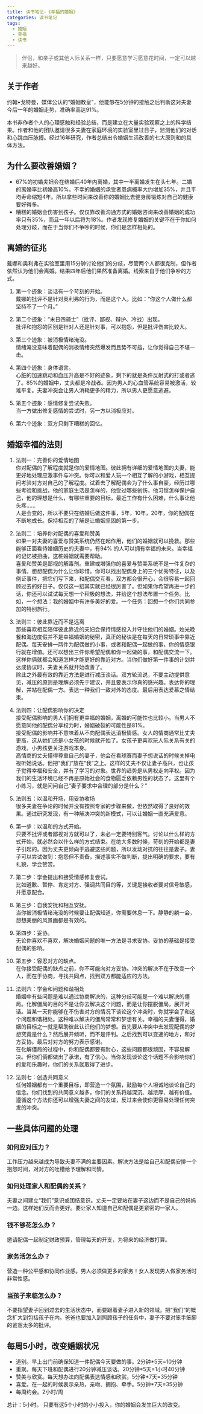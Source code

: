 ```yaml
---
title: 读书笔记-《幸福的婚姻》
categories: 读书笔记
tags:
  - 婚姻
  - 幸福
  - 读书
---
```

<blockquote class="blockquote-center">伴侣，和亲子或其他人际关系一样，只要愿意学习愿意花时间，一定可以越来越好。</blockquote>

<!--more-->

## 关于作者

约翰•戈特曼，媒体公认的“婚姻教皇”，他能够在5分钟的接触之后判断这对夫妻今后一年的婚姻走势，准确率高达91%。

本书非作者个人的心理感触和经验总结，而是建立在大量实验观察之上的科学结果。作者和他的团队邀请很多夫妻在家庭环境的实验室里过日子，监测他们的对话和心跳血压脉搏。经过16年研究，作者总结出令婚姻生活改善的七大原则和的具体方法。

## 为什么要改善婚姻？

- 67%的初婚夫妇会在结婚后40年内离婚，其中一半离婚发生在头七年。二婚的离婚率比初婚高10%。不幸的婚姻的承受者患病概率大约增加35%，并且平均寿命缩短4年。所以拿些时间来改善你的婚姻比去健身房锻炼对自己的健康要好得多。
- 糟糕的婚姻会伤害到孩子。仅仅靠改善沟通方式的婚姻咨询来改善婚姻的成功率只有35%，而且一年以后将为18%。作者发现修复婚姻的关键不在于你如何处理分歧，而在于当你们不争吵的时候，你们是怎样相处的。

## 离婚的征兆

戴娜和奥利弗在实验室里用15分钟讨论他们的分歧，尽管两个人都很克制，但作者依然认为他们会离婚。结果四年后他们果然准备离婚。线索来自于他们争吵的方式。

1. 第一个迹象：谈话有一个苛刻的开始。  
 戴娜的批评不是针对奥利弗的行为，而是这个人。比如：“你这个人做什么都坚持不了一个月。”

2. 第二个迹象：“末日四骑士”（批评、鄙视、辩护、冷战）出现。  
 批评和抱怨的区别是针对人还是针对事，可以抱怨，但是批评伤害比较大。

3. 第三个迹象：被消极情绪淹没。  
 情绪淹没意味着配偶的消极情绪突然爆发而且势不可挡，让你觉得自己不堪一击。

4. 第四个迹象：身体语言。  
 心脏的加速跳动和血压升高是不好的迹象，剩下的就是条件反射式的打或者逃了。85%的婚姻中，丈夫都是冷战者。因为男人的心血管系统容易被激活，较难平复。夫妻冲突会让男人消耗更多的精力，所以男人更愿意逃避。

5. 第五个迹象：感情修复尝试失败。  
 当一方做出修复感情的尝试时，另一方以消极应对。

6. 第六个迹象：双方只剩下糟糕的回忆。

## 婚姻幸福的法则

1. 法则一：完善你的爱情地图  
你对配偶的了解程度就是你的爱情地图。彼此拥有详细的爱情地图的夫妻，能更好地处理应激事件与冲突。你可以和爱人玩一个相互了解的小游戏，相互提问考验对方对自己的了解程度。试着去了解配偶会为了什么事自豪，经历过哪些考验和挑战，他的家庭生活是怎样的，他受过哪些创伤，他习惯怎样保护自己，他的理想是什么，有哪些重要的目标，最近工作有什么困难，什么事让他头疼……  
人是会变的，所以不要只在结婚后做这件事，5年，10年，20年，你的配偶在不断地成长。保持相互的了解是让婚姻坚固的第一步。

2. 法则二：培养你对配偶的喜爱和赞美  
如果一对夫妻的喜爱与赞美系统仍然在起作用，他们的婚姻就可以挽救。那些能够正面看待婚姻历史的夫妻中，有94% 的人可以拥有幸福的未来。当幸福的记忆被扭曲，这桩婚姻就需要帮助。  
喜爱和赞美是鄙视的解毒剂。重建或增强你的喜爱与赞美系统不是一件复杂的事情。想想配偶为什么让你珍惜。你可以找出配偶身上的三个优秀特征，以及例证事件，把它们写下来，和配偶交互看。双方都会很开心，会很容易一起回顾过去的好日子。仅仅这一招其实就已经很厉害了。但如果你希望再进一步的话，你还可以试试每天想一个积极的想法，并给这个想法布置一个任务。比如，一个想法：我的婚姻中有许多美好的爱。一个任务：回想一个你们共同参加的特别旅行。

3. 法则三：彼此靠近而不是远离  
那些喜欢相互陪伴彼此靠近的夫妇会保持情感投入并守住他们的婚姻。烛光晚餐和海边度假并不是幸福婚姻的秘密，真正的秘诀是在每天的日常琐事中靠近配偶。每天安排一两件为配偶做的小事，或者和配偶一起做的事，你的情感银行就在增值。还可以想出三件你希望配偶和你一起做的事，和配偶交流一下。这样你俩就都会知道怎样才能更好的靠近对方。当你们做好第一件事的计划并达成协议时，夫妻关系就开始改善了。  
除此之外最有效的靠近方法是进行减压谈话。双方轮流说，不要主动提供意见，减压的原则是理解必须先于建议，并且要表示你真的感兴趣。表达你的理解，并站在配偶一方。表达一种我们一致对外的态度。最后用表达爱慕之情结束。

4. 法则四：让配偶影响你的决定  
接受配偶影响的男人们拥有更幸福的婚姻，离婚的可能性也比较小。当男人不愿意同他的配偶分享权力时，婚姻破裂的可能性是81%。  
接受配偶的影响并不意味着从不向配偶表达消极情感。女人的情商通常比丈夫更高，这从她们还是小女孩的时候就开始了。女孩子更喜欢玩人际关系有关的游戏，小男孩更关注游戏本身。  
高情商的丈夫懂得尊重自己的妻子，他会在看球赛而妻子想说话的时候关掉电视听她说话。他把“我们”放在“我”之上。这样的丈夫不仅让妻子高兴，也让孩子觉得幸福和安全，并有了学习的对象。世界的趋势是从男权走向平权。因为我们的生活环境已经不再是原始社会的食物匮乏依赖男性的状态了。这里有个小练习，就是问问自己“妻子要求中合理的部分是什么？”

5. 法则五：以温和开场，用妥协收场  
很多夫妻在争论的时候并没有按照专家的步骤来做，但依然取得了良好的效果。通过研究发现，有一种解决冲突的新模式，可以让婚姻一直充满爱意。  
 1. 第一步：以温和的方式开始。  
只要不批评或者鄙视对方就可以了，未必一定要特别客气。讨论以什么样的方式开始，就必然会以什么样的方式结束。在绝大多数时候，苛刻的开始都是妻子引起的。因为丈夫更倾向于逃避这些问题，所以发动对抗的往往是妻子。妻子可以尝试做到：抱怨但不责备，描述事实不做判断，提出明确的要求，要有礼貌，学会赞赏。

 2. 第二步：学会提出和接受情感修复尝试。  
比如道歉、暂停、肯定对方、强调共同目的等，关键是接收者要对信号敏感，并愿意配合。

 3. 第三步：自我安抚和相互安抚。  
当你被消极情绪淹没的时候要让配偶知道，你需要休息一下。静静的躺一会，想想美丽的风景画都是有效的。

 4. 第四步：妥协。  
无论你喜欢不喜欢，解决婚姻问题的唯一方法是寻求妥协。妥协的基础是接受配偶的影响。

 5. 第五步：容忍对方的缺点。  
在你接受配偶的缺点之前，你不可能向对方妥协。冲突的解决不在于改变一个人，而在于协商，寻找共同点，找到双方都能适应的方法。

6. 法则六：学会和问题和谐相处  
婚姻中有些问题是难以通过协商解决的，这种分歧可能是一个难以解决的僵局。化解僵局的目的不是让你去解决这个问题，而是让你摆脱僵局，展开对话。当某一天你能够在不伤害对方的情况下谈论这个冲突时，你就学会了和这个问题和谐相处。这种难以解决的僵局常常和梦想有关。幸福的夫妻懂得，婚姻的目标之一就是帮助彼此认识他们的梦想。首先要从冲突中去发现配偶的梦想究竟是什么？然后展开倾听，而不是评判。之后找到可以变通的地方，和对方妥协。最后对对方的努力表示感谢。  
在化解僵局的过程中，你和配偶都要有耐心，这些问题都很顽固，不容易解决。但你们俩都做出了承诺，有了信心。当你发现谈论这个话题不会影响你们的爱和乐趣时，你们的关系就取得了进步。

7. 法则七：创造共同意义  
任何婚姻都有一个重要目标，即营造一个氛围，鼓励每个人坦诚地谈论自己的信念。你们找到的共同意义越多，你们的关系将越深沉、越浓厚、越有价值。遵循这个方法你还可以增强夫妻之间的友谊，反过来会使你更容易处理任何突发的冲突。

## 一些具体问题的处理

### 如何应对压力？

工作压力越来越成为导致夫妻不满的主要因素。解决方法是给自己和配偶安排一个抱怨时间，对对方的吐槽给予理解和同情。

### 如何处理家人和配偶的关系？

夫妻之间建立“我们”意识或团结意识。丈夫一定要站在妻子这边而不是自己的妈妈一边。这样她们反而会更好。要让家人知道自己和配偶是更紧密的一家人。

### 钱不够花怎么办？

邀请配偶一起制定财政预算，管理每天的开支，为将来的经济做打算。

### 家务活怎么办？

营造一种公平感和协同作业感。男人必须做更多的家务！女人发现男人做家务活时非常性感。

### 当孩子来临怎么办？

不要指望妻子回到过去的生活状态中，而要跟着妻子进入新的领域。把“我们”的概念扩大到包括孩子在内。爸爸也要加入到照顾孩子的任务中，妻子不要对笨手笨脚的爸爸太多的批评。

## 每周5小时，改变婚姻状况

- 道别。早上出门前确保知道一件配偶今天要做的事。2分钟*5天=10分钟
- 重聚。每天下班和配偶进行20分钟减压谈话。20分钟*5天=1小时40分钟
- 赞美与欣赏。每天想办法向配偶表达情感和欣赏。5分钟*7天=35分钟
- 喜爱。在一起的时候表示亲热，亲吻、拥抱、牵手。5分钟*7天=35分钟
- 每周约会。2小时/周

总计：5小时。
只要有这5个小时的小小投入，你的婚姻会发生巨大的改变。
